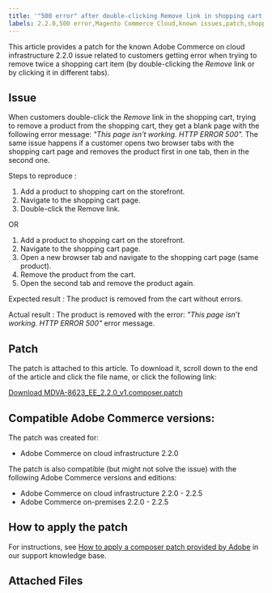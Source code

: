 ```yaml
---
title: '"500 error" after double-clicking Remove link in shopping cart'
labels: 2.2.0,500 error,Magento Commerce Cloud,known issues,patch,shopping cart,troubleshooting,Adobe Commerce,cloud infrastructure,on-premises
---
```


This article provides a patch for the known Adobe Commerce on cloud infrastructure 2.2.0 issue related to customers getting error when trying to remove twice a shopping cart item (by double-clicking the *Remove* link or by clicking it in different tabs).

## Issue

When customers double-click the *Remove* link in the shopping cart, trying to remove a product from the shopping cart, they get a blank page with the following error message: *"This page isn’t working. HTTP ERROR 500".* The same issue happens if a customer opens two browser tabs with the shopping cart page and removes the product first in one tab, then in the second one.

 <span class="wysiwyg-underline">Steps to reproduce</span> :

1. Add a product to shopping cart on the storefront.
1. Navigate to the shopping cart page.
1. Double-click the Remove link.

OR

1. Add a product to shopping cart on the storefront.
1. Navigate to the shopping cart page.
1. Open a new browser tab and navigate to the shopping cart page (same product).
1. Remove the product from the cart.
1. Open the second tab and remove the product again.

 <span class="wysiwyg-underline">Expected result</span> : The product is removed from the cart without errors.

 <span class="wysiwyg-underline">Actual result</span> : The product is removed with the error: *"This page isn’t working. HTTP ERROR 500"* error message.

## Patch

The patch is attached to this article. To download it, scroll down to the end of the article and click the file name, or click the following link:

 [Download MDVA-8623\_EE\_2.2.0\_v1.composer.patch](assets/MDVA-8623_EE_2.2.0_v1.composer.patch.zip)

## Compatible Adobe Commerce versions:

The patch was created for:

* Adobe Commerce on cloud infrastructure 2.2.0

The patch is also compatible (but might not solve the issue) with the following Adobe Commerce versions and editions:

* Adobe Commerce on cloud infrastructure 2.2.0 - 2.2.5
* Adobe Commerce on-premises 2.2.0 - 2.2.5

## How to apply the patch

For instructions, see [How to apply a composer patch provided by Adobe](https://support.magento.com/hc/en-us/articles/360028367731) in our support knowledge base.

## Attached Files
